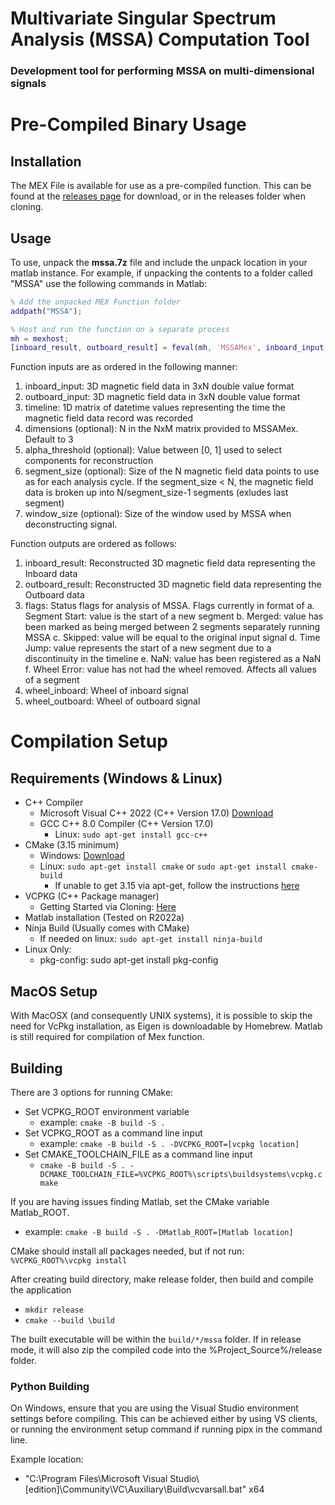 # Multivariate Singular Spectrum Analysis (MSSA) Computation Tool
### Development tool for performing MSSA on multi-dimensional signals

# Pre-Compiled Binary Usage
## Installation
The MEX File is available for use as a pre-compiled function. This can be found at the [releases page](https://research-git.uiowa.edu/space-physics/epop/mssaprocessingpipeline/-/releases) for download, or in the releases folder when cloning. 
## Usage
To use, unpack the **mssa.7z** file and include the unpack location in your matlab instance. For example, if unpacking the contents to a folder called "MSSA" use the following commands in Matlab:

```Matlab
% Add the unpacked MEX Function folder
addpath("MSSA");

% Host and run the function on a separate process
mh = mexhost;
[inboard_result, outboard_result] = feval(mh, 'MSSAMex', inboard_input, outboard_input, alpha_threshold, segment_size, window_size);
```

Function inputs are as ordered in the following manner:
1. inboard_input: 3D magnetic field data in 3xN double value format
2. outboard_input: 3D magnetic field data in 3xN double value format
3. timeline: 1D matrix of datetime values representing the time the magnetic field data record was recorded
4. dimensions (optional): N in the NxM matrix provided to MSSAMex. Default to 3
5. alpha_threshold (optional): Value between [0, 1] used to select components for reconstruction
6. segment_size (optional): Size of the N magnetic field data points to use as for each analysis cycle. If the segment_size < N, the magnetic field data is broken up into N/segment_size-1 segments (exludes last segment)
7. window_size (optional): Size of the window used by MSSA when deconstructing signal.

Function outputs are ordered as follows:
1. inboard_result: Reconstructed 3D magnetic field data representing the Inboard data
2. outboard_result: Reconstructed 3D magnetic field data representing the Outboard data
3. flags: Status flags for analysis of MSSA. Flags currently in format of
		a. Segment Start: value is the start of a new segment
		b. Merged: value has been marked as being merged between 2 segments separately running MSSA
		c. Skipped: value will be equal to the original input signal
		d. Time Jump: value represents the start of a new segment due to a discontinuity in the timeline
		e. NaN: value has been registered as a NaN
		f. Wheel Error: value has not had the wheel removed. Affects all values of a segment
4. wheel_inboard: Wheel of inboard signal
5. wheel_outboard: Wheel of outboard signal

# Compilation Setup
## Requirements (Windows & Linux)
 - C++ Compiler 
   - Microsoft Visual C++ 2022 (C++ Version 17.0) [Download](https://docs.microsoft.com/en-us/visualstudio/releases/2022/release-notes-v17.0)
   - GCC C++ 8.0 Compiler (C++ Version 17.0) 
     - Linux: `sudo apt-get install gcc-c++`
 - CMake (3.15 minimum)
   - Windows: [Download](https://cmake.org/download/)
   - Linux: `sudo apt-get install cmake` or `sudo apt-get install cmake-build`
      - If unable to get 3.15 via apt-get, follow the instructions [here](https://cmake.org/install/)
 - VCPKG (C++ Package manager)
   - Getting Started via Cloning: [Here](https://vcpkg.io/en/getting-started.html)
 - Matlab installation (Tested on R2022a)
 - Ninja Build (Usually comes with CMake)
   - If needed on linux: `sudo apt-get install ninja-build`
 - Linux Only:
   - pkg-config: sudo apt-get install pkg-config

## MacOS Setup
With MacOSX (and consequently UNIX systems), it is possible to skip the need for VcPkg installation, as Eigen is downloadable by Homebrew. Matlab is still required for compilation of Mex function.

## Building
There are 3 options for running CMake:
 - Set VCPKG_ROOT environment variable
    - example: `cmake -B build -S .`
 - Set VCPKG_ROOT as a command line input
    - example: `cmake -B build -S . -DVCPKG_ROOT=[vcpkg location]`
 - Set CMAKE_TOOLCHAIN_FILE as a command line input
    - `cmake -B build -S . -DCMAKE_TOOLCHAIN_FILE=%VCPKG_ROOT%\scripts\buildsystems\vcpkg.cmake`

If you are having issues finding Matlab, set the CMake variable Matlab_ROOT.
 - example: `cmake -B build -S . -DMatlab_ROOT=[Matlab location]`

CMake should install all packages needed, but if not run: `%VCPKG_ROOT%\vcpkg install`

After creating build directory, make release folder, then build and compile the application
 - `mkdir release`
 - `cmake --build \build`

The built executable will be within the `build/*/mssa` folder. If in release mode, it will also zip the compiled code into the %Project_Source%/release folder.

### Python Building
On Windows, ensure that you are using the Visual Studio environment settings before compiling. This can be achieved either by using VS clients, or running the environment setup command if running pipx in the command line.

Example location:
 - "C:\Program Files\Microsoft Visual Studio\\[edition]\Community\VC\Auxiliary\Build\vcvarsall.bat" x64
